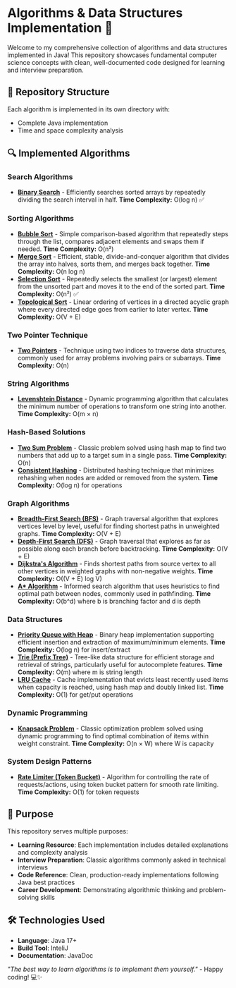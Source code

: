 # Algorithms & Data Structures Implementation 🚀

Welcome to my comprehensive collection of algorithms and data structures implemented in Java! This repository showcases fundamental computer science concepts with clean, well-documented code designed for learning and interview preparation.

## 📁 Repository Structure

Each algorithm is implemented in its own directory with:
- Complete Java implementation
- Time and space complexity analysis


## 🔍 Implemented Algorithms

### **Search Algorithms** 
- **[Binary Search](./src/BinarySearch.java/)** - Efficiently searches sorted arrays by repeatedly dividing the search interval in half. **Time Complexity:** O(log n) ✅

### **Sorting Algorithms**
- **[Bubble Sort](./bubble-sort/)** - Simple comparison-based algorithm that repeatedly steps through the list, compares adjacent elements and swaps them if needed. **Time Complexity:** O(n²)
- **[Merge Sort](./merge-sort/)** - Efficient, stable, divide-and-conquer algorithm that divides the array into halves, sorts them, and merges back together. **Time Complexity:** O(n log n)
- **[Selection Sort](./src/SelectionSort.java/)** - Repeatedly selects the smallest (or largest) element from the unsorted part and moves it to the end of the sorted part. **Time Complexity:** O(n²) ✅
- **[Topological Sort](./topological-sort/)** - Linear ordering of vertices in a directed acyclic graph where every directed edge goes from earlier to later vertex. **Time Complexity:** O(V + E)

### **Two Pointer Technique**
- **[Two Pointers](./two-pointers/)** - Technique using two indices to traverse data structures, commonly used for array problems involving pairs or subarrays. **Time Complexity:** O(n)

### **String Algorithms**
- **[Levenshtein Distance](./levenshtein-distance/)** - Dynamic programming algorithm that calculates the minimum number of operations to transform one string into another. **Time Complexity:** O(m × n)

### **Hash-Based Solutions**
- **[Two Sum Problem](./two-sum/)** - Classic problem solved using hash map to find two numbers that add up to a target sum in a single pass. **Time Complexity:** O(n)
- **[Consistent Hashing](./consistent-hashing/)** - Distributed hashing technique that minimizes rehashing when nodes are added or removed from the system. **Time Complexity:** O(log n) for operations

### **Graph Algorithms**
- **[Breadth-First Search (BFS)](./bfs/)** - Graph traversal algorithm that explores vertices level by level, useful for finding shortest paths in unweighted graphs. **Time Complexity:** O(V + E)
- **[Depth-First Search (DFS)](./dfs/)** - Graph traversal that explores as far as possible along each branch before backtracking. **Time Complexity:** O(V + E)
- **[Dijkstra's Algorithm](./dijkstra/)** - Finds shortest paths from source vertex to all other vertices in weighted graphs with non-negative weights. **Time Complexity:** O((V + E) log V)
- **[A* Algorithm](./a-star/)** - Informed search algorithm that uses heuristics to find optimal path between nodes, commonly used in pathfinding. **Time Complexity:** O(b^d) where b is branching factor and d is depth

### **Data Structures**
- **[Priority Queue with Heap](./priority-queue-heap/)** - Binary heap implementation supporting efficient insertion and extraction of maximum/minimum elements. **Time Complexity:** O(log n) for insert/extract
- **[Trie (Prefix Tree)](./trie/)** - Tree-like data structure for efficient storage and retrieval of strings, particularly useful for autocomplete features. **Time Complexity:** O(m) where m is string length
- **[LRU Cache](./lru-cache/)** - Cache implementation that evicts least recently used items when capacity is reached, using hash map and doubly linked list. **Time Complexity:** O(1) for get/put operations

### **Dynamic Programming**
- **[Knapsack Problem](./knapsack/)** - Classic optimization problem solved using dynamic programming to find optimal combination of items within weight constraint. **Time Complexity:** O(n × W) where W is capacity

### **System Design Patterns**
- **[Rate Limiter (Token Bucket)](./rate-limiter/)** - Algorithm for controlling the rate of requests/actions, using token bucket pattern for smooth rate limiting. **Time Complexity:** O(1) for token requests

## 🎯 Purpose

This repository serves multiple purposes:
- **Learning Resource**: Each implementation includes detailed explanations and complexity analysis
- **Interview Preparation**: Classic algorithms commonly asked in technical interviews
- **Code Reference**: Clean, production-ready implementations following Java best practices
- **Career Development**: Demonstrating algorithmic thinking and problem-solving skills

## 🛠️ Technologies Used

- **Language**: Java 17+
- **Build Tool**: InteliJ
- **Documentation**: JavaDoc

*"The best way to learn algorithms is to implement them yourself."* - Happy coding! 💻✨
